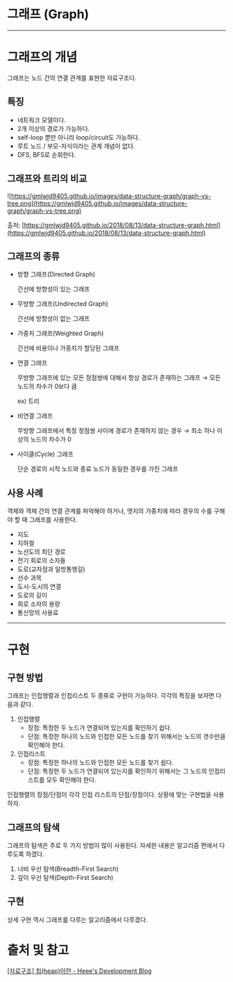 # 그래프 (Graph)

---

# 그래프의 개념

그래프는 노드 간의 연결 관계를 표현한 자료구조다. 

## 특징

- 네트워크 모델이다.
- 2개 이상의 경로가 가능하다.
- self-loop 뿐만 아니라 loop/circuit도 가능하다.
- 루트 노드 / 부모-자식이라는 관계 개념이 없다.
- DFS, BFS로 순회한다.

## 그래프와 트리의 비교

![https://gmlwjd9405.github.io/images/data-structure-graph/graph-vs-tree.png](https://gmlwjd9405.github.io/images/data-structure-graph/graph-vs-tree.png)

출처: [https://gmlwjd9405.github.io/2018/08/13/data-structure-graph.html](https://gmlwjd9405.github.io/2018/08/13/data-structure-graph.html)

## 그래프의 종류

- 방향 그래프(Directed Graph)

    간선에 방향성이 있는 그래프

- 무방향 그래프(Undirected Graph)

    간선에 방향성이 없는 그래프

- 가중치 그래프(Weighted Graph)

    간선에 비용이나 가중치가 할당된 그래프

- 연결 그래프

    무방향 그래프에 있는 모든 정점쌍에 대해서 항상 경로가 존재하는 그래프 → 모든 노드의 차수가 0보다 큼

    ex) 트리

- 비연결 그래프

    무방향 그래프에서 특정 정점쌍 사이에 경로가 존재하지 않는 경우 → 최소 하나 이상의 노드의 차수가 0

- 사이클(Cycle) 그래프

    단순 경로의 시작 노드와 종료 노드가 동일한 경우를 가진 그래프

## 사용 사례

객체와 객체 간의 연결 관계를 파악해야 하거나, 엣지의 가중치에 따라 경우의 수를 구해야 할 때 그래프를 사용한다.

- 지도
- 지하철
- 노선도의 최단 경로
- 전기 회로의 소자들
- 도로(교차점과 일방통행길)
- 선수 과목
- 도시-도시의 연결
- 도로의 길이
- 회로 소자의 용량
- 통신망의 사용료

---

# 구현

## 구현 방법

그래프는 인접행렬과 인접리스트 두 종류로 구현이 가능하다. 각각의 특징을 보자면 다음과 같다.

1. 인접행렬
    - 장점: 특정한 두 노드가 연결되어 있는지를 확인하기 쉽다.
    - 단점: 특정한 하나의 노드와 인접한 모든 노드를 찾기 위해서는 노드의 갯수만큼 확인해야 한다.
2. 인접리스트
    - 장점: 특정한 하나의 노드와 인접한 모든 노드를 찾기 쉽다.
    - 단점: 특정한 두 노드가 연결되어 있는지를 확인하기 위해서는 그 노드의 인접리스트를 모두 확인해야 한다.

인접행렬의 장점/단점이 각각 인접 리스트의 단점/장점이다. 상황에 맞는 구현법을 사용하자.

## 그래프의 탐색

그래프의 탐색은 주로 두 가지 방법이 많이 사용된다. 자세한 내용은 알고리즘 편에서 다루도록 하겠다.

1. 너비 우선 탐색(Breadth-First Search)
2. 깊이 우선 탐색(Depth-First Search)

## 구현

상세 구현 역시 그래프를 다루는 알고리즘에서 다루겠다.

# 출처 및 참고

[[자료구조] 힙(heap)이란 - Heee's Development Blog](https://gmlwjd9405.github.io/2018/05/10/data-structure-heap.html)